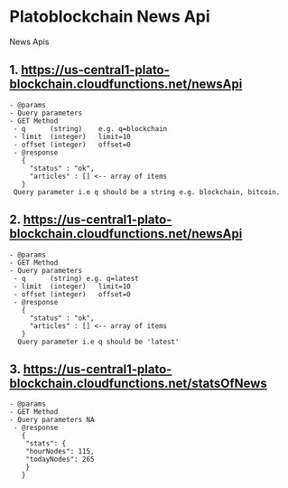 # Platoblockchain News Api
News Apis 

## 1. https://us-central1-plato-blockchain.cloudfunctions.net/newsApi 
    - @params
    - Query parameters 
    - GET Method
     - q      (string)    e.g. q=blockchain 
     - limit  (integer)   limit=10
     - offset (integer)   offset=0
     - @response
       {
         "status" : "ok",
         "articles" : [] <-- array of items
       }
     Query parameter i.e q should be a string e.g. blockchain, bitcoin.
     
## 2. https://us-central1-plato-blockchain.cloudfunctions.net/newsApi
    - @params
    - GET Method
    - Query parameters 
     - q      (string) e.g. q=latest 
     - limit  (integer)   limit=10
     - offset (integer)   offset=0
     - @response
       {
         "status" : "ok",
         "articles" : [] <-- array of items
       }
      Query parameter i.e q should be 'latest'
      
   
## 3. https://us-central1-plato-blockchain.cloudfunctions.net/statsOfNews
    - @params
    - GET Method
    - Query parameters NA
     - @response
       {
        "stats": {
        "hourNodes": 115,
        "todayNodes": 265
        }
       }
